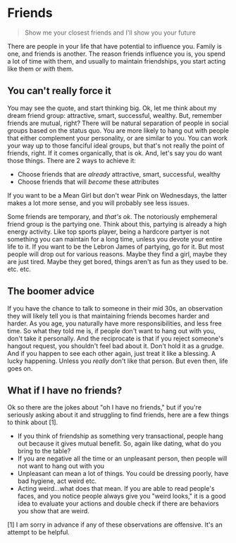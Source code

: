 # Friends

> Show me your closest friends and I'll show you your future

There are people in your life that have potential to influence you. Family is one, and friends is another.
The reason friends influence you is, you spend a lot of time with them, and usually to maintain friendships, you start acting like them or _with_ them.

## You can't really force it

You may see the quote, and start thinking big. Ok, let me think about my dream friend group: attractive, smart, successful, wealthy. 
But, remember friends are mutual, right? There will be natural separation of people in social groups based on the status quo.
You are more likely to hang out with people that either complement your personality, or are similar to you.
You can work your way up to those fanciful ideal groups, but that's not really the point of friends, right.
If it comes organically, that is ok.
And, let's say you do want those things. There are 2 ways to achieve it:
- Choose friends that are _already_ attractive, smart, successful, wealthy
- Choose friends that will _become_ these attributes

If you want to be a Mean Girl but don't wear Pink on Wednesdays, the latter makes a lot more sense, and you will probably see less issues.

Some friends are temporary, and _that's ok_. The notoriously emphemeral friend group is the partying one.
Think about this, partying is already a high energy activity. Like top sports player, being a hardcore partyer is not something you can maintain for a long time, unless you devote your entire life to it. If you want to be the Lebron James of partying, go for it. But most people will drop out for various reasons. Maybe they find a girl, maybe they are just tired. Maybe they get bored, things aren't as fun as they used to be. etc. etc.

## The boomer advice

If you have the chance to talk to someone in their mid 30s, an observation they will likely tell you is that maintaining friends becomes harder and harder. As you age, you naturally have more responsibilities, and less free time.
So what they told me is, if people don't want to hang out with you, don't take it personally. And the reciprocate is that if you reject someone's hangout request, you shouldn't feel bad about it. Don't hold it as a grudge. 
And if you happen to see each other again, just treat it like a blessing. A lucky happening. 
Unless you _really_ don't like that person. But even then, life goes on.

## What if I have no friends?

Ok so there are the jokes about "oh I have no friends," but if you're seriously asking about it and struggling to find friends, here are a few things to think about [1].

- If you think of friendship as something very transactional, people hang out because it gives mutual benefit. So, again like dating, what do you bring to the table?
- If you are negative all the time or an unpleasant person, then people will not want to hang out with you
- Unpleasant can mean a lot of things. You could be dressing poorly, have bad hygiene, act weird etc.
- Acting weird...what does that mean. If you are able to read people's faces, and you notice people always give you "weird looks," it is a good idea to evaluate your actions and double check if there are behaviors you show that are weird.

[1] I am sorry in advance if any of these observations are offensive. It's an attempt to be helpful.
